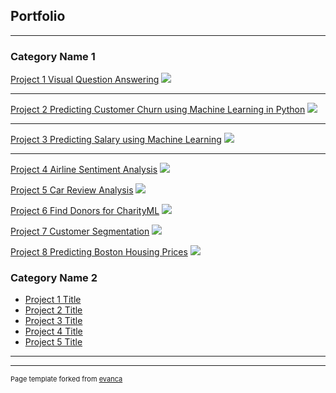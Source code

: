 ## Portfolio

---

### Category Name 1 

[Project 1 Visual Question Answering](https://github.com/kratika1008/DS541_DeepLearning/tree/master/Visual_Question_Answering)
<img src="images/dummy_thumbnail.jpg?raw=true"/>

---
[Project 2 Predicting Customer Churn using Machine Learning in Python](https://github.com/pinks1995/Predict-Telecom-Customer-Churn)
<img src="images/dummy_thumbnail.jpg?raw=true"/>

---
[Project 3 Predicting Salary using Machine Learning](http://example.com/)
<img src="images/dummy_thumbnail.jpg?raw=true"/>

---
[Project 4 Airline Sentiment Analysis](https://github.com/pinks1995/AirlineSentimentAnalysis)
<img src="images/dummy_thumbnail.jpg?raw=true"/>

[Project 5 Car Review Analysis](https://github.com/pinks1995/Car_Review_Analysis)
<img src="images/dummy_thumbnail.jpg?raw=true"/>



[Project 6 Find Donors for CharityML](https://github.com/pinks1995/Finding-Donors-For-CharityML)
<img src="images/dummy_thumbnail.jpg?raw=true"/>



[Project 7 Customer Segmentation](https://github.com/pinks1995/Customer-Segmentation)
<img src="images/dummy_thumbnail.jpg?raw=true"/>


[Project 8 Predicting Boston Housing Prices](https://github.com/pinks1995/Predicting-Boston-Housing-Prices)
<img src="images/dummy_thumbnail.jpg?raw=true"/>



### Category Name 2

- [Project 1 Title](http://example.com/)
- [Project 2 Title](http://example.com/)
- [Project 3 Title](http://example.com/)
- [Project 4 Title](http://example.com/)
- [Project 5 Title](http://example.com/)

---




---
<p style="font-size:11px">Page template forked from <a href="https://github.com/evanca/quick-portfolio">evanca</a></p>
<!-- Remove above link if you don't want to attibute -->
